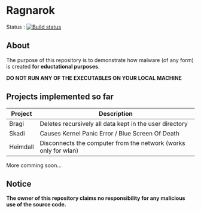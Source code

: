# Ragnarok
Status : [![Build status](https://ci.appveyor.com/api/projects/status/3galj3dtpns4wf9l?svg=true)](https://ci.appveyor.com/project/xorz57/ragnarok)

## About

The purpose of this repository is to demonstrate how malware (of any form) is created **for eductational purposes**.

**DO NOT RUN ANY OF THE EXECUTABLES ON YOUR LOCAL MACHINE**

## Projects implemented so far

| Project | Description |
| --- | --- |
| Bragi | Deletes recursively all data kept in the user directory |
| Skadi | Causes Kernel Panic Error / Blue Screen Of Death |
| Heimdall | Disconnects the computer from the network (works only for wlan)

More comming soon...

## Notice
**The owner of this repository claims no responsibility for any malicious use of the source code.**
